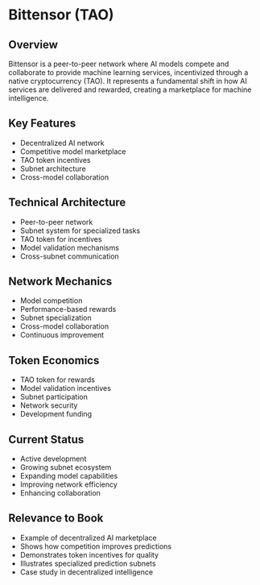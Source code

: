 # Bittensor (TAO)

## Overview
Bittensor is a peer-to-peer network where AI models compete and collaborate to provide machine learning services, incentivized through a native cryptocurrency (TAO). It represents a fundamental shift in how AI services are delivered and rewarded, creating a marketplace for machine intelligence.

## Key Features
- Decentralized AI network
- Competitive model marketplace
- TAO token incentives
- Subnet architecture
- Cross-model collaboration

## Technical Architecture
- Peer-to-peer network
- Subnet system for specialized tasks
- TAO token for incentives
- Model validation mechanisms
- Cross-subnet communication

## Network Mechanics
- Model competition
- Performance-based rewards
- Subnet specialization
- Cross-model collaboration
- Continuous improvement

## Token Economics
- TAO token for rewards
- Model validation incentives
- Subnet participation
- Network security
- Development funding

## Current Status
- Active development
- Growing subnet ecosystem
- Expanding model capabilities
- Improving network efficiency
- Enhancing collaboration

## Relevance to Book
- Example of decentralized AI marketplace
- Shows how competition improves predictions
- Demonstrates token incentives for quality
- Illustrates specialized prediction subnets
- Case study in decentralized intelligence 